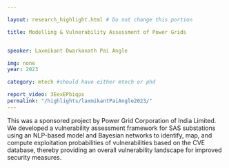 ```yaml
---

layout: research_highlight.html # Do not change this portion

title: Modelling & Vulnerability Assessment of Power Grids


speaker: Laxmikant Dwarkanath Pai Angle

img: none
year: 2023

category: mtech #should have either mtech or phd

report_video: 3EexEPbiqps
permalink: "/highlights/laxmikantPaiAngle2023/"
---
```


This was a sponsored project by Power Grid Corporation of India Limited. We developed a vulnerability assessment framework for SAS substations using an NLP-based model and Bayesian networks to identify, map, and compute exploitation probabilities of vulnerabilities based on the CVE database, thereby providing an overall vulnerability landscape for improved security measures.
